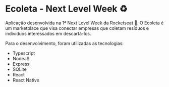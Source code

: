 # Ecoleta - Next Level Week :recycle: #

Aplicação desenvolvida na 1ª Next Level Week da Rocketseat :rocket:. O Ecoleta é um marketplace que visa conectar empresas que coletam resíduos e indivíduos interessados em descartá-los.

Para o desenvolvimento, foram utilizadas as tecnologias:

* Typescript
* NodeJS
* Express
* SQLite
* React
* React Native
